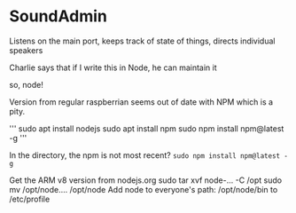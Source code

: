 # SoundAdmin

Listens on the main port, keeps track of state of things, directs individual speakers

Charlie says that if I write this in Node, he can maintain it

so, node!

Version from regular raspberrian seems out of date with NPM which is a pity.

'''
sudo apt install nodejs
sudo apt install npm
sudo npm install npm@latest -g
'''

In the directory, the npm is not most recent? `sudo npm install npm@latest -g`

Get the ARM v8 version from nodejs.org
sudo tar xvf node-... -C /opt
sudo mv /opt/node.... /opt/node
Add node to everyone's path: /opt/node/bin to /etc/profile
